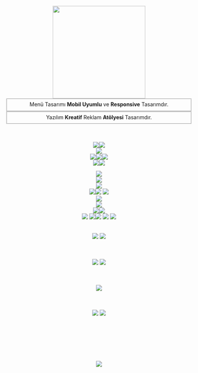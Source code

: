 <!DOCTYPE html>
<html lang="tr">
<head>



</head>
<body>

  
  

<br>

<center>
<a href="kreatifreklamatolyesi.com.tr"><img src="https://i.hizliresim.com/fyu5b4m.png" width="250px"></a><br>
<fieldset style="radius:5px;"> Menü Tasarımı <b>Mobil Uyumlu</b> ve <b>Responsive</b> Tasarımdır.</fieldset>
<fieldset style="radius:5px;"> Yazılım <b>Kreatif</b> Reklam <b>Atölyesi</b> Tasarımdır.</fieldset>

<br><br>
<img src="https://i.hizliresim.com/143vuql.png"><img src="https://i.hizliresim.com/2tq5n11.png"><br>
<img src="https://i.hizliresim.com/8or9qrh.png"><br>
<img src="https://i.hizliresim.com/fzfar87.png"><img src="https://i.hizliresim.com/81lm1sc.png"><img src="https://i.hizliresim.com/rya7v04.png"><br>
<img src="https://i.hizliresim.com/nf5zah6.png"><img src="https://i.hizliresim.com/hfuxepy.png">

<img src="https://i.hizliresim.com/aa78xc4.png"><br>
<img src="https://i.hizliresim.com/6kosjnp.png"><img> <br>
<img src="https://i.hizliresim.com/s6p54su.png"><br>
<img src="https://i.hizliresim.com/qaakabo.png"><img src="https://i.hizliresim.com/n5j8haf.png"> <img src="https://i.hizliresim.com/lzej6l2.png"><br>
<img src="https://i.hizliresim.com/79k6pwq.png"><br>
<img src="https://i.hizliresim.com/p5lusy2.png"><br>
<img src="https://i.hizliresim.com/gulja1r.png"><img src="https://i.hizliresim.com/gsaovtd.png"><br>
<img src="https://i.hizliresim.com/ey65m48.png"> <img src="https://i.hizliresim.com/i4piuot.png"><img src="https://i.hizliresim.com/7bbx366.png"> <img src="https://i.hizliresim.com/m3g52me.png"> <img src="https://i.hizliresim.com/n9gsv2p.png"> <br><br><br>
<img src="https://i.hizliresim.com/hqmxw4e.png"> <img src="https://i.hizliresim.com/inwlncg.png"><br><br><br><br>
<img src="https://i.hizliresim.com/5npi7j2.png"> <img src="https://i.hizliresim.com/5cmocoh.png"> <br><br><br><br>
<img src="https://i.hizliresim.com/k0n5xll.png"> <br><br><br><br>
<img src="https://i.hizliresim.com/fyubj58.png"> <img src="https://i.hizliresim.com/6mwdske.png"> <br><br><br><br><br><br><br><br>
<img src="https://i.hizliresim.com/j387pyl.png"><br><br><br><br><br><br><br><br>
</center>
<script>
    function addDarkmodeWidget() {
        new Darkmode().showWidget();
    }
    window.addEventListener('load', addDarkmodeWidget);
</script>
</body>
</html>
